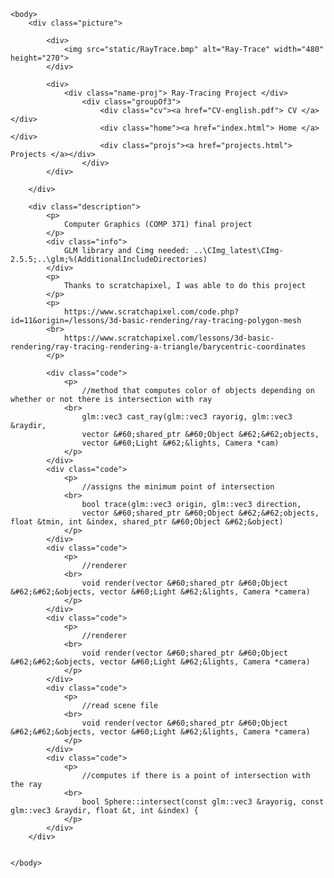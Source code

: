 
<html>
    <head>
        <meta charset="UTF-8">
        <title> RayTracer Project </title>
        <link rel="stylesheet" href="styles.css">
    </head>

    <body>
        <div class="picture">
        
            <div> 
                <img src="static/RayTrace.bmp" alt="Ray-Trace" width="480" height="270">
            </div>

            <div>
                <div class="name-proj"> Ray-Tracing Project </div>
                    <div class="groupOf3">
                        <div class="cv"><a href="CV-english.pdf"> CV </a></div>
                        <div class="home"><a href="index.html"> Home </a></div>
                        <div class="projs"><a href="projects.html"> Projects </a></div>
                    </div>
            </div>

        </div>

        <div class="description">
            <p>
                Computer Graphics (COMP 371) final project
            </p>
            <div class="info">
                GLM library and Cimg needed: ..\CImg_latest\CImg-2.5.5;..\glm;%(AdditionalIncludeDirectories)
            </div>
            <p>
                Thanks to scratchapixel, I was able to do this project
            </p>
            <p>
                https://www.scratchapixel.com/code.php?id=11&origin=/lessons/3d-basic-rendering/ray-tracing-polygon-mesh
            <br>
                https://www.scratchapixel.com/lessons/3d-basic-rendering/ray-tracing-rendering-a-triangle/barycentric-coordinates
            </p>

            <div class="code">
                <p>
                    //method that computes color of objects depending on whether or not there is intersection with ray
                <br>
                    glm::vec3 cast_ray(glm::vec3 rayorig, glm::vec3 &raydir, 
	                vector &#60;shared_ptr &#60;Object &#62;&#62;objects,
	                vector &#60;Light &#62;&lights, Camera *cam)
                </p>
            </div>
            <div class="code">
                <p>
                    //assigns the minimum point of intersection
                <br>
                    bool trace(glm::vec3 origin, glm::vec3 direction, 
	                vector &#60;shared_ptr &#60;Object &#62;&#62;objects, float &tmin, int &index, shared_ptr &#60;Object &#62;&object)
                </p>
            </div>
            <div class="code">
                <p>
                    //renderer
                <br>
                    void render(vector &#60;shared_ptr &#60;Object &#62;&#62;&objects, vector &#60;Light &#62;&lights, Camera *camera)
                </p>
            </div>
            <div class="code">
                <p>
                    //renderer
                <br>
                    void render(vector &#60;shared_ptr &#60;Object &#62;&#62;&objects, vector &#60;Light &#62;&lights, Camera *camera)
                </p>
            </div>
            <div class="code">
                <p>
                    //read scene file
                <br>
                    void render(vector &#60;shared_ptr &#60;Object &#62;&#62;&objects, vector &#60;Light &#62;&lights, Camera *camera)
                </p>
            </div>
            <div class="code">
                <p>
                    //computes if there is a point of intersection with the ray
                <br>
                    bool Sphere::intersect(const glm::vec3 &rayorig, const glm::vec3 &raydir, float &t, int &index) {
                </p>
            </div>
        </div>


    </body>

</html>
